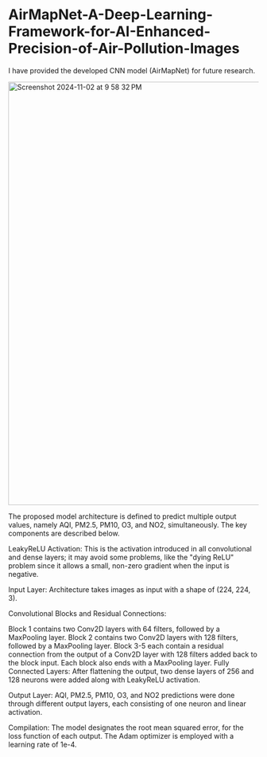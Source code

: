 # AirMapNet-A-Deep-Learning-Framework-for-AI-Enhanced-Precision-of-Air-Pollution-Images
I have provided the developed CNN model (AirMapNet) for future research.

<img width="850" alt="Screenshot 2024-11-02 at 9 58 32 PM" src="https://github.com/user-attachments/assets/7d7ac808-5bc5-41a0-918b-24177d518c77">


The proposed model architecture is defined to predict multiple output values, namely AQI, PM2.5, PM10, O3, and NO2, simultaneously. The key components are described below.

LeakyReLU Activation: This is the activation introduced in all convolutional and dense layers; it may avoid some problems, like the "dying ReLU" problem since it allows a small, non-zero gradient when the input is negative.

Input Layer: Architecture takes images as input with a shape of (224, 224, 3).

Convolutional Blocks and Residual Connections:

Block 1 contains two Conv2D layers with 64 filters, followed by a MaxPooling layer.
Block 2 contains two Conv2D layers with 128 filters, followed by a MaxPooling layer.
Block 3-5 each contain a residual connection from the output of a Conv2D layer with 128 filters added back to the block input. Each block also ends with a MaxPooling layer.
Fully Connected Layers: After flattening the output, two dense layers of 256 and 128 neurons were added along with LeakyReLU activation.

Output Layer: AQI, PM2.5, PM10, O3, and NO2 predictions were done through different output layers, each consisting of one neuron and linear activation.

Compilation: The model designates the root mean squared error, for the loss function of each output. The Adam optimizer is employed with a learning rate of 1e-4.
